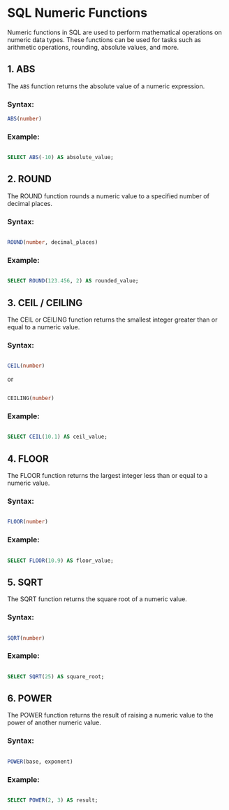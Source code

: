 # SQL Numeric Functions

Numeric functions in SQL are used to perform mathematical operations on numeric data types. These functions can be used for tasks such as arithmetic operations, rounding, absolute values, and more.

## 1. ABS

The `ABS` function returns the absolute value of a numeric expression.

### Syntax:

```sql
ABS(number)
```

### Example:

```sql

SELECT ABS(-10) AS absolute_value;
```

## 2. ROUND

The ROUND function rounds a numeric value to a specified number of decimal places.

### Syntax:

```sql

ROUND(number, decimal_places)
```

### Example:

```sql

SELECT ROUND(123.456, 2) AS rounded_value;
```

## 3. CEIL / CEILING

The CEIL or CEILING function returns the smallest integer greater than or equal to a numeric value.

### Syntax:

```sql

CEIL(number)
```

or

```sql

CEILING(number)
```

### Example:

```sql

SELECT CEIL(10.1) AS ceil_value;
```

## 4. FLOOR

The FLOOR function returns the largest integer less than or equal to a numeric value.

### Syntax:

```sql

FLOOR(number)
```

### Example:

```sql

SELECT FLOOR(10.9) AS floor_value;
```

## 5. SQRT

The SQRT function returns the square root of a numeric value.

### Syntax:

```sql

SQRT(number)
```

### Example:

```sql

SELECT SQRT(25) AS square_root;
```

## 6. POWER

The POWER function returns the result of raising a numeric value to the power of another numeric value.

### Syntax:

```sql

POWER(base, exponent)
```

### Example:

```sql

SELECT POWER(2, 3) AS result;
```
